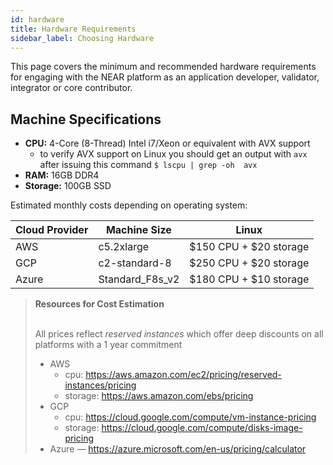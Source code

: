 ```yaml
---
id: hardware
title: Hardware Requirements
sidebar_label: Choosing Hardware
---
```


This page covers the minimum and recommended hardware requirements for engaging with the NEAR platform as an application developer, validator, integrator or core contributor.

## Machine Specifications

- **CPU:** 4-Core (8-Thread) Intel i7/Xeon or equivalent with AVX support
  - to verify AVX support on Linux you should get an output with ```avx``` after issuing this command ```$ lscpu | grep -oh  avx```
- **RAM:** 16GB DDR4
- **Storage:** 100GB SSD

Estimated monthly costs depending on operating system:

| Cloud Provider | Machine Size    | Linux                  |
| -------------- | --------------- | ---------------------- |
| AWS            | c5.2xlarge      | $150 CPU + $20 storage |
| GCP            | c2-standard-8   | $250 CPU + $20 storage |
| Azure          | Standard_F8s_v2 | $180 CPU + $10 storage |

<blockquote class="info">
<strong>Resources for Cost Estimation</strong><br><br>

All prices reflect *reserved instances* which offer deep discounts on all platforms with a 1 year commitment

- AWS
  - cpu: https://aws.amazon.com/ec2/pricing/reserved-instances/pricing
  - storage: https://aws.amazon.com/ebs/pricing
- GCP
  - cpu: https://cloud.google.com/compute/vm-instance-pricing
  - storage: https://cloud.google.com/compute/disks-image-pricing
- Azure — https://azure.microsoft.com/en-us/pricing/calculator

</blockquote>

